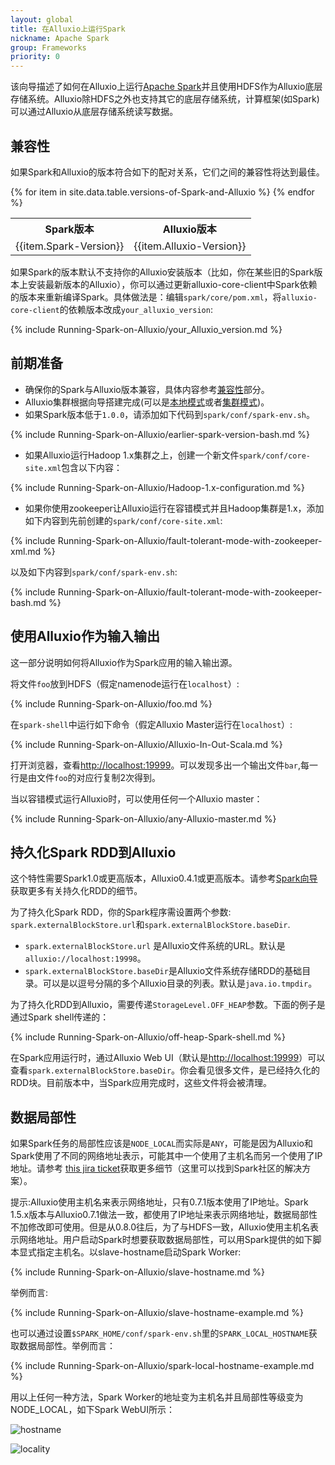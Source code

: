 ```yaml
---
layout: global
title: 在Alluxio上运行Spark
nickname: Apache Spark
group: Frameworks
priority: 0
---
```


该向导描述了如何在Alluxio上运行[Apache Spark](http://spark-project.org/)并且使用HDFS作为Alluxio底层存储系统。Alluxio除HDFS之外也支持其它的底层存储系统，计算框架(如Spark)可以通过Alluxio从底层存储系统读写数据。

## 兼容性

如果Spark和Alluxio的版本符合如下的配对关系，它们之间的兼容性将达到最佳。

<table class="table table-striped">
<tr><th>Spark版本</th><th>Alluxio版本</th></tr>
{% for item in site.data.table.versions-of-Spark-and-Alluxio %}

<tr>
  <td>{{item.Spark-Version}}</td>
  <td>{{item.Alluxio-Version}}</td>
</tr>
{% endfor %}
</table>

如果Spark的版本默认不支持你的Alluxio安装版本（比如，你在某些旧的Spark版本上安装最新版本的Alluxio），你可以通过更新alluxio-core-client中Spark依赖的版本来重新编译Spark。具体做法是：编辑`spark/core/pom.xml`，将`alluxio-core-client`的依赖版本改成`your_alluxio_version`:

{% include Running-Spark-on-Alluxio/your_Alluxio_version.md %}

## 前期准备

* 确保你的Spark与Alluxio版本兼容，具体内容参考[兼容性](#compatibility)部分。
* Alluxio集群根据向导搭建完成(可以是[本地模式](Running-Alluxio-Locally.html)或者[集群模式](Running-Alluxio-on-a-Cluster.html))。
* 如果Spark版本低于`1.0.0`，请添加如下代码到`spark/conf/spark-env.sh`。

{% include Running-Spark-on-Alluxio/earlier-spark-version-bash.md %}

* 如果Alluxio运行Hadoop 1.x集群之上，创建一个新文件`spark/conf/core-site.xml`包含以下内容：

{% include Running-Spark-on-Alluxio/Hadoop-1.x-configuration.md %}


* 如果你使用zookeeper让Alluxio运行在容错模式并且Hadoop集群是1.x，添加如下内容到先前创建的`spark/conf/core-site.xml`:

{% include Running-Spark-on-Alluxio/fault-tolerant-mode-with-zookeeper-xml.md %}

以及如下内容到`spark/conf/spark-env.sh`:

{% include Running-Spark-on-Alluxio/fault-tolerant-mode-with-zookeeper-bash.md %}

## 使用Alluxio作为输入输出

这一部分说明如何将Alluxio作为Spark应用的输入输出源。

将文件`foo`放到HDFS（假定namenode运行在`localhost`）:

{% include Running-Spark-on-Alluxio/foo.md %}

在`spark-shell`中运行如下命令（假定Alluxio Master运行在`localhost`）:

{% include Running-Spark-on-Alluxio/Alluxio-In-Out-Scala.md %}

打开浏览器，查看[http://localhost:19999](http://localhost:19999)。可以发现多出一个输出文件`bar`,每一行是由文件`foo`的对应行复制2次得到。

当以容错模式运行Alluxio时，可以使用任何一个Alluxio master：

{% include Running-Spark-on-Alluxio/any-Alluxio-master.md %}

## 持久化Spark RDD到Alluxio

这个特性需要Spark1.0或更高版本，Alluxio0.4.1或更高版本。请参考[Spark向导](http://spark.apache.org/docs/latest/programming-guide.html#rdd-persistence)获取更多有关持久化RDD的细节。

为了持久化Spark RDD，你的Spark程序需设置两个参数:
`spark.externalBlockStore.url`和`spark.externalBlockStore.baseDir`.

* `spark.externalBlockStore.url` 是Alluxio文件系统的URL。默认是`alluxio://localhost:19998`。
* `spark.externalBlockStore.baseDir`是Alluxio文件系统存储RDD的基础目录。可以是以逗号分隔的多个Alluxio目录的列表。默认是`java.io.tmpdir`。

为了持久化RDD到Alluxio，需要传递`StorageLevel.OFF_HEAP`参数。下面的例子是通过Spark shell传递的：

{% include Running-Spark-on-Alluxio/off-heap-Spark-shell.md %}

在Spark应用运行时，通过Alluxio Web UI（默认是[http://localhost:19999](http://localhost:19999)）可以查看`spark.externalBlockStore.baseDir`。你会看见很多文件，是已经持久化的RDD块。目前版本中，当Spark应用完成时，这些文件将会被清理。

## 数据局部性

如果Spark任务的局部性应该是`NODE_LOCAL`而实际是`ANY`，可能是因为Alluxio和Spark使用了不同的网络地址表示，可能其中一个使用了主机名而另一个使用了IP地址。请参考 [this jira ticket](
https://issues.apache.org/jira/browse/SPARK-10149)获取更多细节（这里可以找到Spark社区的解决方案）。

提示:Alluxio使用主机名来表示网络地址，只有0.7.1版本使用了IP地址。Spark 1.5.x版本与Alluxio0.7.1做法一致，都使用了IP地址来表示网络地址，数据局部性不加修改即可使用。但是从0.8.0往后，为了与HDFS一致，Alluxio使用主机名表示网络地址。用户启动Spark时想要获取数据局部性，可以用Spark提供的如下脚本显式指定主机名。以slave-hostname启动Spark Worker:

{% include Running-Spark-on-Alluxio/slave-hostname.md %}

举例而言:

{% include Running-Spark-on-Alluxio/slave-hostname-example.md %}

也可以通过设置`$SPARK_HOME/conf/spark-env.sh`里的`SPARK_LOCAL_HOSTNAME`获取数据局部性。举例而言：

{% include Running-Spark-on-Alluxio/spark-local-hostname-example.md %}

用以上任何一种方法，Spark Worker的地址变为主机名并且局部性等级变为NODE_LOCAL，如下Spark WebUI所示：

![hostname]({{site.data.img.screenshot_datalocality_sparkwebui}})

![locality]({{site.data.img.screenshot_datalocality_tasklocality}})

